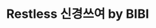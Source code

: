 ---
title: "Restless 신경쓰여 by BIBI"
type: "recomends"
src: "/src/content/allImages/recomends/restless_bibi.png"
---